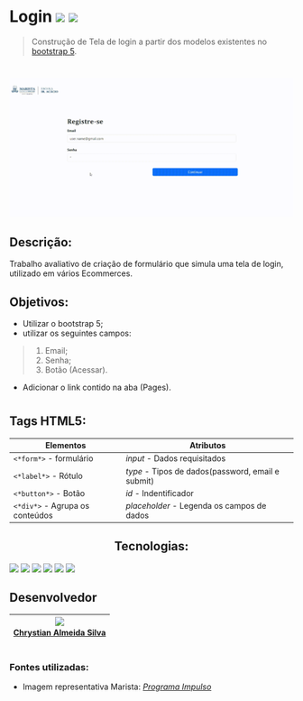 # Login ![](https://img.shields.io/badge/license-%20Escola%20Marista%20Ir.%20Ac%C3%A1cio-black) ![](https://img.shields.io/badge/version-0.1-white) 
>Construção de Tela de login a partir dos modelos existentes no [bootstrap 5](https://getbootstrap.com/).
#
![Demonstração](20231130_221025.gif)
## Descrição:
Trabalho avaliativo de criação de formulário que simula uma tela de login, utilizado em vários Ecommerces.

## Objetivos:

* Utilizar o bootstrap 5;
* utilizar os seguintes campos:
>1. Email;
>2. Senha;
>3. Botão (Acessar).
* Adicionar o link contido na aba (Pages).
#
## Tags HTML5:
| Elementos | Atributos |
| --- | --- |
| ``<*form*>`` - formulário | *input* - Dados requisitados
| ``<*label*>`` - Rótulo | *type* - Tipos de dados(password, email e submit)
| ``<*button*>`` - Botão | *id* - Indentificador
| ``<*div*>`` - Agrupa os conteúdos | *placeholder* - Legenda os campos de dados

<h2 align = center>Tecnologias:</h2>  

![](https://img.shields.io/badge/CSS3-1572B6?style=for-the-badge&logo=css3&logoColor=white)
![](https://img.shields.io/badge/HTML5-E34F26?style=for-the-badge&logo=html5&logoColor=white)
![](https://img.shields.io/badge/Bootstrap-563D7C?style=for-the-badge&logo=bootstrap&logoColor=white)
![](https://img.shields.io/badge/VSCode-0078D4?style=for-the-badge&logo=visual%20studio%20code&logoColor=white)
![](https://img.shields.io/badge/GitHub-100000?style=for-the-badge&logo=github&logoColor=white)
![](https://img.shields.io/badge/GIT-E44C30?style=for-the-badge&logo=git&logoColor=white)

## Desenvolvedor
 
| <img loading="lazy" src="https://github.com/ESChrystian/site-de-produtos/assets/140809945/6a4fa894-a625-424a-80b0-b01d0a8c0bb5" width=130><br> <a href="https://github.com/ESChrystian">Chrystian Almeida Silva</a> |
| --- |
#
### Fontes utilizadas:
* Imagem representativa Marista: [*Programa Impulso*](http://programaimpulso.org.br/osc/marista-escola-social-ir-acacio/)


